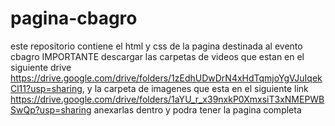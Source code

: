 # pagina-cbagro

este repositorio contiene el html y css de la pagina destinada al evento cbagro IMPORTANTE descargar las carpetas de videos que estan en el siguiente drive
https://drive.google.com/drive/folders/1zEdhUDwDrN4xHdTqmjoYgVJuIqekCl11?usp=sharing, y la carpeta de imagenes que esta en el siguiente link
https://drive.google.com/drive/folders/1aYU_r_x39nxkP0XmxsiT3xNMEPWBSwQp?usp=sharing anexarlas dentro y podra tener la pagina completa
